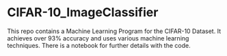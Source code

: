 # CIFAR-10_ImageClassifier
This repo contains a Machine Learning Program for the CIFAR-10 Dataset. It achieves over 93% accuracy and uses various machine learning techniques. There is a notebook for further details with the code.
